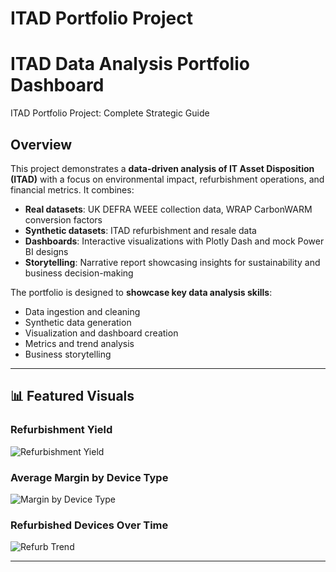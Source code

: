 # ITAD Portfolio Project


# ITAD Data Analysis Portfolio Dashboard
ITAD Portfolio Project: Complete Strategic Guide

## Overview
This project demonstrates a **data-driven analysis of IT Asset Disposition (ITAD)** with a focus on environmental impact, refurbishment operations, and financial metrics. It combines:

- **Real datasets**: UK DEFRA WEEE collection data, WRAP CarbonWARM conversion factors
- **Synthetic datasets**: ITAD refurbishment and resale data
- **Dashboards**: Interactive visualizations with Plotly Dash and mock Power BI designs
- **Storytelling**: Narrative report showcasing insights for sustainability and business decision-making

The portfolio is designed to **showcase key data analysis skills**:
- Data ingestion and cleaning
- Synthetic data generation
- Visualization and dashboard creation
- Metrics and trend analysis
- Business storytelling

---

## 📊 Featured Visuals

### Refurbishment Yield
![Refurbishment Yield](assets/images/refurb_yield.png)

### Average Margin by Device Type
![Margin by Device Type](assets/images/margin_by_device.png)

### Refurbished Devices Over Time
![Refurb Trend](assets/images/refurb_trend.png)

---



